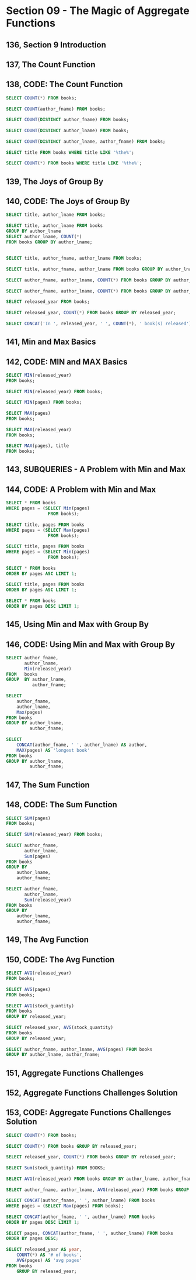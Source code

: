 # Section 09 - The Magic of Aggregate Functions

## 136, Section 9 Introduction

## 137, The Count Function

## 138, CODE: The Count Function

```sql
SELECT COUNT(*) FROM books;
 
SELECT COUNT(author_fname) FROM books;
 
SELECT COUNT(DISTINCT author_fname) FROM books;
 
SELECT COUNT(DISTINCT author_lname) FROM books;
 
SELECT COUNT(DISTINCT author_lname, author_fname) FROM books;
 
SELECT title FROM books WHERE title LIKE '%the%';
 
SELECT COUNT(*) FROM books WHERE title LIKE '%the%';
```

## 139, The Joys of Group By

## 140, CODE: The Joys of Group By

```sql
SELECT title, author_lname FROM books;
 
SELECT title, author_lname FROM books
GROUP BY author_lname
SELECT author_lname, COUNT(*) 
FROM books GROUP BY author_lname;
 
 
SELECT title, author_fname, author_lname FROM books;
 
SELECT title, author_fname, author_lname FROM books GROUP BY author_lname;
 
SELECT author_fname, author_lname, COUNT(*) FROM books GROUP BY author_lname;
 
SELECT author_fname, author_lname, COUNT(*) FROM books GROUP BY author_lname, author_fname;
 
SELECT released_year FROM books;
 
SELECT released_year, COUNT(*) FROM books GROUP BY released_year;
 
SELECT CONCAT('In ', released_year, ' ', COUNT(*), ' book(s) released') AS year FROM books GROUP BY released_year;
```

## 141, Min and Max Basics

## 142, CODE: MIN and MAX Basics

```sql
SELECT MIN(released_year) 
FROM books;
 
SELECT MIN(released_year) FROM books;
 
SELECT MIN(pages) FROM books;
 
SELECT MAX(pages) 
FROM books;
 
SELECT MAX(released_year) 
FROM books;
 
SELECT MAX(pages), title
FROM books;
```

## 143, SUBQUERIES - A Problem with Min and Max

## 144, CODE: A Problem with Min and Max

```sql
SELECT * FROM books 
WHERE pages = (SELECT Min(pages) 
                FROM books); 
 
SELECT title, pages FROM books 
WHERE pages = (SELECT Max(pages) 
                FROM books); 
 
SELECT title, pages FROM books 
WHERE pages = (SELECT Min(pages) 
                FROM books); 
 
SELECT * FROM books 
ORDER BY pages ASC LIMIT 1;
 
SELECT title, pages FROM books 
ORDER BY pages ASC LIMIT 1;
 
SELECT * FROM books 
ORDER BY pages DESC LIMIT 1;
```

## 145, Using Min and Max with Group By

## 146, CODE: Using Min and Max with Group By

```sql
SELECT author_fname, 
       author_lname, 
       Min(released_year) 
FROM   books 
GROUP  BY author_lname, 
          author_fname;
 
SELECT
    author_fname,
    author_lname,
    Max(pages)
FROM books
GROUP BY author_lname,
         author_fname;
 
SELECT
    CONCAT(author_fname, ' ', author_lname) AS author,
    MAX(pages) AS 'longest book'
FROM books
GROUP BY author_lname,
         author_fname;
```

## 147, The Sum Function

## 148, CODE: The Sum Function

```sql
SELECT SUM(pages)
FROM books;
 
SELECT SUM(released_year) FROM books;
 
SELECT author_fname,
       author_lname,
       Sum(pages)
FROM books
GROUP BY
    author_lname,
    author_fname;
 
SELECT author_fname,
       author_lname,
       Sum(released_year)
FROM books
GROUP BY
    author_lname,
    author_fname;
```

## 149, The Avg Function

## 150, CODE: The Avg Function

```sql
SELECT AVG(released_year) 
FROM books;
 
SELECT AVG(pages) 
FROM books;
 
SELECT AVG(stock_quantity) 
FROM books 
GROUP BY released_year;
 
SELECT released_year, AVG(stock_quantity) 
FROM books 
GROUP BY released_year;
 
SELECT author_fname, author_lname, AVG(pages) FROM books
GROUP BY author_lname, author_fname;
```

## 151, Aggregate Functions Challenges

## 152, Aggregate Functions Challenges Solution

## 153, CODE: Aggregate Functions Challenges Solution

```sql
SELECT COUNT(*) FROM books;
 
SELECT COUNT(*) FROM books GROUP BY released_year;
 
SELECT released_year, COUNT(*) FROM books GROUP BY released_year;
 
SELECT Sum(stock_quantity) FROM BOOKS;
 
SELECT AVG(released_year) FROM books GROUP BY author_lname, author_fname;
 
SELECT author_fname, author_lname, AVG(released_year) FROM books GROUP BY author_lname, author_fname;
 
SELECT CONCAT(author_fname, ' ', author_lname) FROM books
WHERE pages = (SELECT Max(pages) FROM books);
 
SELECT CONCAT(author_fname, ' ', author_lname) FROM books
ORDER BY pages DESC LIMIT 1;
 
SELECT pages, CONCAT(author_fname, ' ', author_lname) FROM books
ORDER BY pages DESC;
 
SELECT released_year AS year,
    COUNT(*) AS '# of books',
    AVG(pages) AS 'avg pages'
FROM books
    GROUP BY released_year;
```